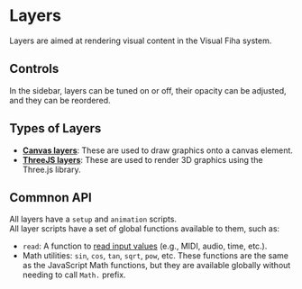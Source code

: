 # Layers

Layers are aimed at rendering visual content in the Visual Fiha system. 

## Controls

In the sidebar, layers can be tuned on or off, their opacity can be adjusted, and they can be reordered.

## Types of Layers

- [**Canvas layers**](#canvas-api): These are used to draw graphics onto a canvas element.
- [**ThreeJS layers**](#threejs-api): These are used to render 3D graphics using the Three.js library.

## Commnon API

All layers have a `setup` and `animation` scripts.  
All layer scripts have a set of global functions available to them, such as:
* `read`: A function to [read input values](#inputs) (e.g., MIDI, audio, time, etc.).
* Math utilities: `sin`, `cos`, `tan`, `sqrt`, `pow`, etc. These functions are the same as the JavaScript Math functions, but they are available globally without needing to call `Math.` prefix.